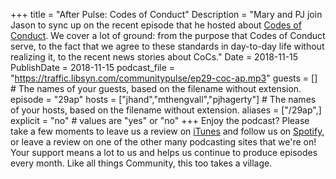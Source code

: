 +++
title = "After Pulse: Codes of Conduct"
Description = "Mary and PJ join Jason to sync up on the recent episode that he hosted about [Codes of Conduct](http://communitypulse.io/29-coc/). We cover a lot of ground: from the purpose that Codes of Conduct serve, to the fact that we agree to these standards in day-to-day life without realizing it, to the recent news stories about CoCs."
Date = 2018-11-15
PublishDate = 2018-11-15
podcast_file = "https://traffic.libsyn.com/communitypulse/ep29-coc-ap.mp3"
guests = [] # The names of your guests, based on the filename without extension.
episode = "29ap"
hosts = ["jhand","mthengvall","pjhagerty"] # The names of your hosts, based on the filename without extension.
aliases = ["/29ap",]
explicit = "no" # values are "yes" or "no"
+++
Enjoy the podcast? Please take a few moments to leave us a review on [iTunes](https://itunes.apple.com/us/podcast/community-pulse/id1218368182?mt=2) and follow us on [Spotify](https://open.spotify.com/show/3I7g5W9fMSgpWu38zZMjet?si=565TMb81SaWwrJYbAIeOxQ), or leave a review on one of the other many podcasting sites that we're on! Your support means a lot to us and helps us continue to produce episodes every month. Like all things Community, this too takes a village.
